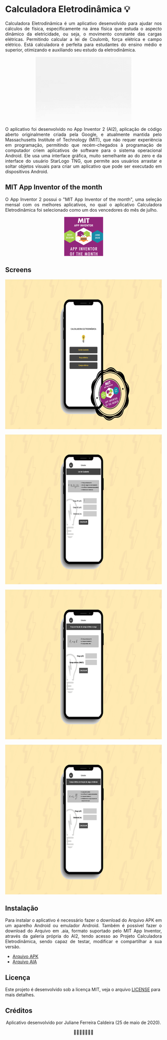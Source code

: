# Calculadora Eletrodinâmica 💡

<p align="justify">
Calculadora Eletrodinâmica é um aplicativo desenvolvido para ajudar nos cálculos de física, especificamente na área física que estuda o aspecto dinâmico da eletricidade, ou seja, o movimento constante das cargas elétricas. Permitindo calcular a lei de Coulomb, força elétrica e campo elétrico.
Está calculadora é perfeita para estudantes do ensino médio e superior, otimizando e auxiliando seu estudo da eletrodinâmica.
</p>

<p align="center">
  <img width="308" height="206" src="https://github.com/julianecaldeira/Calculadora-Eletrodinamica/blob/master/README/Logo.gif">
</p>

<p align="justify">
O aplicativo foi desenvolvido no App Inventor 2 (AI2), aplicação de código aberto originalmente criada pela Google, e atualmente mantida pelo Massachusetts Institute of Technology (MIT), que não requer experiência em programação, permitindo que recém-chegados à programação de computador criem aplicativos de software para o sistema operacional Android. Ele usa uma interface gráfica, muito semelhante ao do zero e da interface do usuário StarLogo TNG, que permite aos usuários arrastar e soltar objetos visuais para criar um aplicativo que pode ser executado em dispositivos Android.
</p>

## MIT App Inventor of the month

<p align="justify">
O App Inventor 2 possui o "MIT App Inventor of the month", uma seleção mensal com os melhores aplicativos, no qual o aplicativo Calculadora Eletrodinâmica foi selecionado como um dos vencedores do mês de julho.
</p>

<p align="center">
  <img width="125" height="125" src="https://github.com/julianecaldeira/Calculadora-Eletrodinamica/blob/master/README/app_inventor_of_the_month.png">
</p>

## Screens

<p align="center">
  <img width="680" height="480" src="https://github.com/julianecaldeira/Calculadora-Eletrodinamica/blob/master/README/screen1.png">
</p>
<p align="center">
  <img width="680" height="480" src="https://github.com/julianecaldeira/Calculadora-Eletrodinamica/blob/master/README/screen2.png">
</p>
<p align="center">
  <img width="680" height="480" src="https://github.com/julianecaldeira/Calculadora-Eletrodinamica/blob/master/README/screen3.png">
</p>
<p align="center">
  <img width="680" height="480" src="https://github.com/julianecaldeira/Calculadora-Eletrodinamica/blob/master/README/screen4.png">
</p>

## Instalação

<p align="justify">
Para instalar o aplicativo é necessário fazer o download do Arquivo APK em um aparelho Android ou emulador Android. Também é possível fazer o download do Arquivo em .aia, formato suportado pelo MIT App Inventor, através da galeria própria do AI2, tendo acesso ao Projeto Calculadora Eletrodinâmica, sendo capaz de testar, modificar e compartilhar a sua versão.
</p>

* [Arquivo APK](https://github.com/julianecaldeira/Calculadora-Eletrodinamica/blob/master/Calc_eletrodinamica.apk)
* [Arquivo AIA](https://bit.ly/appinventorcalculadoraeletrodinamica)

## Licença

Este projeto é desenvolvido sob a licença MIT, veja o arquivo [LICENSE](https://github.com/julianecaldeira/Calculadora-Eletrodinamica/blob/master/LICENSE) para mais detalhes.

## Créditos

<p align="center">
Aplicativo desenvolvido por Juliane Ferreira Caldeira (25 de maio de 2020).
</p>
<p align="center">
👷🏻‍♀️👩🏻‍💻🚀
</p>
